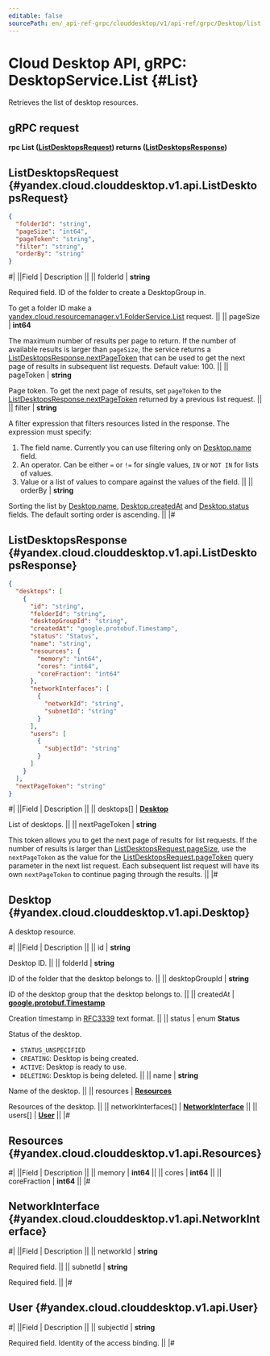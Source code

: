 ```yaml
---
editable: false
sourcePath: en/_api-ref-grpc/clouddesktop/v1/api-ref/grpc/Desktop/list.md
---
```


# Cloud Desktop API, gRPC: DesktopService.List {#List}

Retrieves the list of desktop resources.

## gRPC request

**rpc List ([ListDesktopsRequest](#yandex.cloud.clouddesktop.v1.api.ListDesktopsRequest)) returns ([ListDesktopsResponse](#yandex.cloud.clouddesktop.v1.api.ListDesktopsResponse))**

## ListDesktopsRequest {#yandex.cloud.clouddesktop.v1.api.ListDesktopsRequest}

```json
{
  "folderId": "string",
  "pageSize": "int64",
  "pageToken": "string",
  "filter": "string",
  "orderBy": "string"
}
```

#|
||Field | Description ||
|| folderId | **string**

Required field. ID of the folder to create a DesktopGroup in.

To get a folder ID make a [yandex.cloud.resourcemanager.v1.FolderService.List](/docs/resource-manager/api-ref/grpc/Folder/list#List) request. ||
|| pageSize | **int64**

The maximum number of results per page to return. If the number of available
results is larger than `pageSize`,
the service returns a [ListDesktopsResponse.nextPageToken](#yandex.cloud.clouddesktop.v1.api.ListDesktopsResponse)
that can be used to get the next page of results in subsequent list requests.
Default value: 100. ||
|| pageToken | **string**

Page token. To get the next page of results, set `pageToken` to the
[ListDesktopsResponse.nextPageToken](#yandex.cloud.clouddesktop.v1.api.ListDesktopsResponse) returned by a previous list request. ||
|| filter | **string**

A filter expression that filters resources listed in the response.
The expression must specify:
1. The field name. Currently you can use filtering only on [Desktop.name](#yandex.cloud.clouddesktop.v1.api.Desktop) field.
2. An operator. Can be either `=` or `!=` for single values, `IN` or `NOT IN` for lists of values.
3. Value or a list of values to compare against the values of the field. ||
|| orderBy | **string**

Sorting the list by [Desktop.name](#yandex.cloud.clouddesktop.v1.api.Desktop), [Desktop.createdAt](#yandex.cloud.clouddesktop.v1.api.Desktop) and [Desktop.status](#yandex.cloud.clouddesktop.v1.api.Desktop) fields.
The default sorting order is ascending. ||
|#

## ListDesktopsResponse {#yandex.cloud.clouddesktop.v1.api.ListDesktopsResponse}

```json
{
  "desktops": [
    {
      "id": "string",
      "folderId": "string",
      "desktopGroupId": "string",
      "createdAt": "google.protobuf.Timestamp",
      "status": "Status",
      "name": "string",
      "resources": {
        "memory": "int64",
        "cores": "int64",
        "coreFraction": "int64"
      },
      "networkInterfaces": [
        {
          "networkId": "string",
          "subnetId": "string"
        }
      ],
      "users": [
        {
          "subjectId": "string"
        }
      ]
    }
  ],
  "nextPageToken": "string"
}
```

#|
||Field | Description ||
|| desktops[] | **[Desktop](#yandex.cloud.clouddesktop.v1.api.Desktop)**

List of desktops. ||
|| nextPageToken | **string**

This token allows you to get the next page of results for list requests. If the number of results
is larger than [ListDesktopsRequest.pageSize](#yandex.cloud.clouddesktop.v1.api.ListDesktopsRequest), use
the `nextPageToken` as the value
for the [ListDesktopsRequest.pageToken](#yandex.cloud.clouddesktop.v1.api.ListDesktopsRequest) query parameter
in the next list request. Each subsequent list request will have its own
`nextPageToken` to continue paging through the results. ||
|#

## Desktop {#yandex.cloud.clouddesktop.v1.api.Desktop}

A desktop resource.

#|
||Field | Description ||
|| id | **string**

Desktop ID. ||
|| folderId | **string**

ID of the folder that the desktop belongs to. ||
|| desktopGroupId | **string**

ID of the desktop group that the desktop belongs to. ||
|| createdAt | **[google.protobuf.Timestamp](https://developers.google.com/protocol-buffers/docs/reference/google.protobuf#timestamp)**

Creation timestamp in [RFC3339](https://www.ietf.org/rfc/rfc3339.txt) text format. ||
|| status | enum **Status**

Status of the desktop.

- `STATUS_UNSPECIFIED`
- `CREATING`: Desktop is being created.
- `ACTIVE`: Desktop is ready to use.
- `DELETING`: Desktop is being deleted. ||
|| name | **string**

Name of the desktop. ||
|| resources | **[Resources](#yandex.cloud.clouddesktop.v1.api.Resources)**

Resources of the desktop. ||
|| networkInterfaces[] | **[NetworkInterface](#yandex.cloud.clouddesktop.v1.api.NetworkInterface)** ||
|| users[] | **[User](#yandex.cloud.clouddesktop.v1.api.User)** ||
|#

## Resources {#yandex.cloud.clouddesktop.v1.api.Resources}

#|
||Field | Description ||
|| memory | **int64** ||
|| cores | **int64** ||
|| coreFraction | **int64** ||
|#

## NetworkInterface {#yandex.cloud.clouddesktop.v1.api.NetworkInterface}

#|
||Field | Description ||
|| networkId | **string**

Required field.  ||
|| subnetId | **string**

Required field.  ||
|#

## User {#yandex.cloud.clouddesktop.v1.api.User}

#|
||Field | Description ||
|| subjectId | **string**

Required field. Identity of the access binding. ||
|#